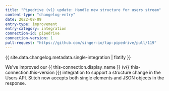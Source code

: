 ```yaml
---
title: "Pipedrive (v1) update: Handle new structure for users stream"
content-type: "changelog-entry"
date: 2022-08-09
entry-type: improvement
entry-category: integration
connection-id: pipedrive
connection-version: 1
pull-request: "https://github.com/singer-io/tap-pipedrive/pull/119"
---
```

{{ site.data.changelog.metadata.single-integration | flatify }}

We've improved our {{ this-connection.display_name }} (v{{ this-connection.this-version }}) integration to support a structure change in the Users API. Stitch now accepts both single elements and JSON objects in the response.